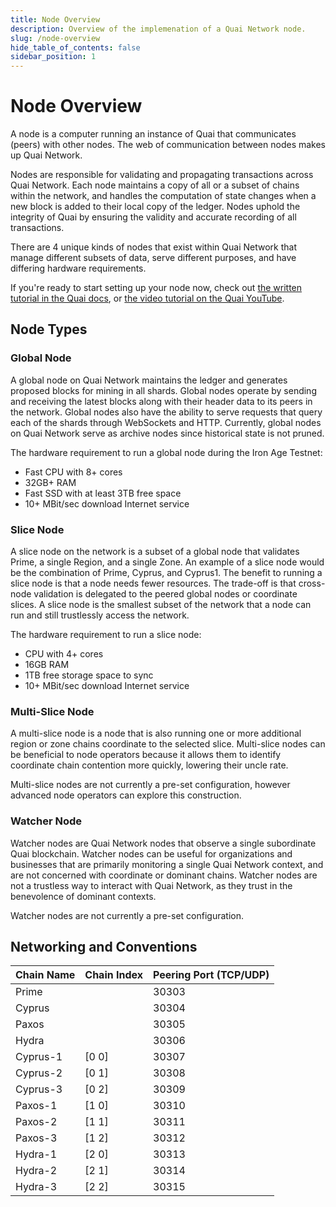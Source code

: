 ```yaml
---
title: Node Overview
description: Overview of the implemenation of a Quai Network node.
slug: /node-overview
hide_table_of_contents: false
sidebar_position: 1
---
```


# Node Overview

A node is a computer running an instance of Quai that communicates (peers) with other nodes. The web of communication between nodes makes up Quai Network.

Nodes are responsible for validating and propagating transactions across Quai Network. Each node maintains a copy of all or a subset of chains within the network, and handles the computation of state changes when a new block is added to their local copy of the ledger. Nodes uphold the integrity of Quai by ensuring the validity and accurate recording of all transactions.

There are 4 unique kinds of nodes that exist within Quai Network that manage different subsets of data, serve different purposes, and have differing hardware requirements.

If you're ready to start setting up your node now, check out [the written tutorial in the Quai docs](../start-a-node/start-a-node.md), or [the video tutorial on the Quai YouTube](https://www.youtube.com/watch?v=eKk8b5-7TMk).

## Node Types

### Global Node

A global node on Quai Network maintains the ledger and generates proposed blocks for mining in all shards. Global nodes operate by sending and receiving the latest blocks along with their header data to its peers in the network. Global nodes also have the ability to serve requests that query each of the shards through WebSockets and HTTP. Currently, global nodes on Quai Network serve as archive nodes since historical state is not pruned.

The hardware requirement to run a global node during the Iron Age Testnet:

* Fast CPU with 8+ cores
* 32GB+ RAM
* Fast SSD with at least 3TB free space
* 10+ MBit/sec download Internet service

### Slice Node

A slice node on the network is a subset of a global node that validates Prime, a single Region, and a single Zone. An example of a slice node would be the combination of Prime, Cyprus, and Cyprus1. The benefit to running a slice node is that a node needs fewer resources. The trade-off is that cross-node validation is delegated to the peered global nodes or coordinate slices. A slice node is the smallest subset of the network that a node can run and still trustlessly access the network.

The hardware requirement to run a slice node:

* CPU with 4+ cores
* 16GB RAM
* 1TB free storage space to sync
* 10+ MBit/sec download Internet service

### Multi-Slice Node

A multi-slice node is a node that is also running one or more additional region or zone chains coordinate to the selected slice. Multi-slice nodes can be beneficial to node operators because it allows them to identify coordinate chain contention more quickly, lowering their uncle rate.

Multi-slice nodes are not currently a pre-set configuration, however advanced node operators can explore this construction.

### Watcher Node

Watcher nodes are Quai Network nodes that observe a single subordinate Quai blockchain. Watcher nodes can be useful for organizations and businesses that are primarily monitoring a single Quai Network context, and are not concerned with coordinate or dominant chains. Watcher nodes are not a trustless way to interact with Quai Network, as they trust in the benevolence of dominant contexts.

Watcher nodes are not currently a pre-set configuration.

## Networking and Conventions

|  Chain Name | Chain Index | Peering Port (TCP/UDP) |
| ----------- | ----------- | ---------------------- |
| Prime       |             | 30303                  |
| Cyprus      |             | 30304                  |
| Paxos       |             | 30305                  |
| Hydra       |             | 30306                  |
| Cyprus-1    | [0 0]       | 30307                  |
| Cyprus-2    | [0 1]       | 30308                  |
| Cyprus-3    | [0 2]       | 30309                  |
| Paxos-1     | [1 0]       | 30310                  |
| Paxos-2     | [1 1]       | 30311                  |
| Paxos-3     | [1 2]       | 30312                  |
| Hydra-1     | [2 0]       | 30313                  |
| Hydra-2     | [2 1]       | 30314                  |
| Hydra-3     | [2 2]       | 30315                  |